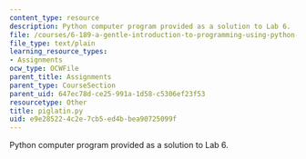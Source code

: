 ```yaml
---
content_type: resource
description: Python computer program provided as a solution to Lab 6.
file: /courses/6-189-a-gentle-introduction-to-programming-using-python-january-iap-2008/e9e285224c2e7cb5ed4bbea90725099f_piglatin.py
file_type: text/plain
learning_resource_types:
- Assignments
ocw_type: OCWFile
parent_title: Assignments
parent_type: CourseSection
parent_uid: 647ec78d-ce25-991a-1d58-c5306ef23f53
resourcetype: Other
title: piglatin.py
uid: e9e28522-4c2e-7cb5-ed4b-bea90725099f
---
```

Python computer program provided as a solution to Lab 6.


